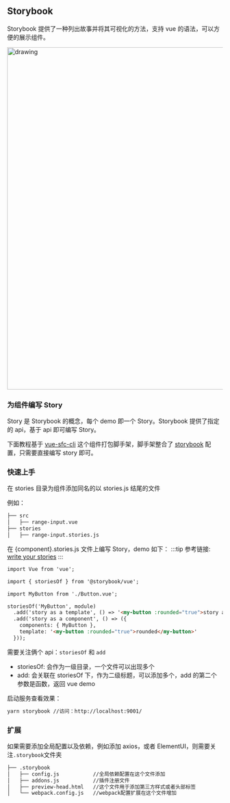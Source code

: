 ## Storybook

Storybook 提供了一种列出故事并将其可视化的方法，支持 vue 的语法，可以方便的展示组件。

<img src="https://raw.githubusercontent.com/storybooks/storybook/master/app/react/docs/demo.gif" alt="drawing" width="800px"/>

### 为组件编写 Story

Story 是 Storybook 的概念，每个 demo 即一个 Story。Storybook 提供了指定的 api，基于 api 即可编写 Story。

下面教程基于 [vue-sfc-cli](https://github.com/FEMessage/vue-sfc-cli) 这个组件打包脚手架，脚手架整合了 [storybook](https://storybook.js.org/) 配置，只需要直接编写 story 即可。

### 快速上手

在 stories 目录为组件添加同名的以 stories.js 结尾的文件

例如：

```html
├── src
│   ├── range-input.vue
├── stories
│   ├── range-input.stories.js
```

在 {component}.stories.js 文件上编写 Story，demo 如下：
:::tip
参考链接: [write your stories](https://storybook.js.org/basics/guide-vue/#write-your-stories)
:::

```html
import Vue from 'vue';

import { storiesOf } from '@storybook/vue';

import MyButton from './Button.vue';

storiesOf('MyButton', module)
  .add('story as a template', () => '<my-button :rounded="true">story as a function template</my-button>')
  .add('story as a component', () => ({
    components: { MyButton },
    template: '<my-button :rounded="true">rounded</my-button>'
  }));
```

需要关注俩个 api：`storiesOf` 和 `add`

- storiesOf: 会作为一级目录，一个文件可以出现多个
- add: 会关联在 storiesOf 下，作为二级标题，可以添加多个，add 的第二个参数是函数，返回 vue demo

启动服务查看效果：

```html
yarn storybook //访问：http://localhost:9001/
```

### 扩展

如果需要添加全局配置以及依赖，例如添加 axios，或者 ElementUI，则需要关注`.storybook`文件夹

```html
├── .storybook
│   ├── config.js           //全局依赖配置在这个文件添加
│   ├── addons.js           //插件注册文件
│   ├── preview-head.html   //这个文件用于添加第三方样式或者头部标签
│   └── webpack.config.js   //webpack配置扩展在这个文件增加
```
